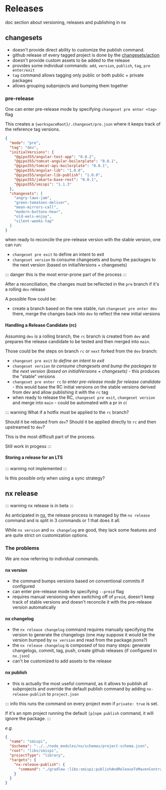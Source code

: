 # Releases

doc section about versioning, releases and publishing in nx

## changesets

- doesn't provide direct ability to customize the publish command.
- github release of every tagged project is done by the
[changesets/action](https://github.com/changesets/action)
- doesn't provide custom assets to be added to the release
- provides some individual commands: `add`, `version`, `publish`, `tag`, `pre
enter/exit`
- `tag` command allows tagging only public or both public + private packages
- allows grouping subprojects and bumping them together

### pre-release

One can enter pre-release mode by specifying `changeset pre enter <tag>` flag

This creates a `{workspaceRoot}/.changeset/pre.json` where it keeps track of the
reference tag versions.
```json
{
  "mode": "pre",
  "tag": "dev",
  "initialVersions": {
    "@gipo355/angular-test-app": "0.0.2",
    "@gipo355/tomcat-angular-boilerplate": "0.0.1",
    "@gipo355/tomcat-api-boilerplate": "0.0.1",
    "@gipo355/angular-lib": "1.0.0",
    "@gipo355/angular-lib-publish": "1.0.0",
    "@gipo355/jakarta-base-rest": "0.0.1",
    "@gipo355/smispi": "1.1.3"
  },
  "changesets": [
    "angry-laws-jam",
    "green-tomatoes-deliver",
    "mean-mirrors-call",
    "modern-buttons-hear",
    "old-eels-enjoy",
    "silent-weeks-tap"
  ]
}
```

when ready to reconcile the pre-release version with the stable version, one can
run:
- `changeset pre exit` to define an intent to exit
- `changeset version` to consume changesets and bump the packages to the next version (based on initialVersions + changesets)

::: danger
this is the most error-prone part of the process
:::

After a reconciliation, the changes must be reflected in the `pre` branch if
it's a rolling `dev` release

A possible flow could be:
- create a branch based on the new stable, run `changeset pre enter dev` there, merge
  the changes back into `dev` to reflect the new initial versions

#### **Handling a Release Candidate (rc)**

Assuming `dev` is a rolling branch, the `rc` branch is created from `dev` and
prepares the release candidate to be tested and then merged into `main`.

Those could be the steps on branch `rc` or `next` forked from the `dev` branch:
- `changeset pre exit` _to define an intent to exit_
- `changeset version` _to consume changesets and bump the packages to the next version (based on initialVersions + changesets)_ - this produces the "stable" versions
- `changeset pre enter rc` _to enter pre-release mode for release candidate_ -
this would base the RC initial versions on the stable versions derived from dev
and allow publishing it with the `rc` tag
- when ready to release the RC, `changeset pre exit`, `changeset version` and
merge into `main` - could be automated with a pr in ci

::: warning
What if a hotfix must be applied to the `rc` branch?

Should it be rebased from `dev`? Should it be applied directly to `rc` and then
upstreamed to `dev`?

This is the most difficult part of the process.

Still work in progess
:::

#### Storing a release for an LTS

::: warning
not implemented
:::

Is this possible only when using a sync strategy?


## nx release

::: warning
nx release is in beta
:::

As anticipated in [nx](./nx.md#release), the release process is managed by the `nx release` command and is split in 3 commands or 1 that does it all.

While `nx version` and `nx changelog` are good, they lack some features and are
quite strict on customization options.

### **The problems**

We are now referring to individual commands.

#### nx version

- the command bumps versions based on conventional commits if configured
- can enter pre-release mode by specifying `--preid` flag
- requires manual versioning when switching off of `preid`, doesn't keep track
of stable versions and doesn't reconcile it with the pre-release version
automatically

#### nx changelog

- the `nx release changelog` command requires manually specifying the version to generate the changelogs (one may suppose it would be the version bumped by `nx version` and read from the package.jsons?)
- the `nx release changelog` is composed of too many steps: generate changelogs, commit,
  tag, push, create github releases (if configured in `nx.json`)
- can't be customized to add assets to the release

#### nx publish

- this is actually the most useful command, as it allows to publish all
subprojects and override the default publish command by adding
`nx-release-publish` to `project.json`

::: info
this runs the command on every project even if `private: true` is set.

If it's an npm project running the default `[p]npm publish` command, it will
ignore the package.
:::

_e.g._
```json
{
  "name": "smispi",
  "$schema": "../../node_modules/nx/schemas/project-schema.json",
  "root": "libs/smispi",
  "projectType": "library",
  "targets": {
    "nx-release-publish": {
      "command": "./gradlew :libs:smispi:publishAndReleaseToMavenCentral --no-configuration-cache"
    }
  }
}
```
